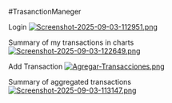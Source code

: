 #TrasanctionManeger

Login
[![Screenshot-2025-09-03-112951.png](https://i.postimg.cc/FHcLjQFL/Screenshot-2025-09-03-112951.png)](https://postimg.cc/VJfv8pCf)


Summary of my transactions in charts
[![Screenshot-2025-09-03-122649.png](https://i.postimg.cc/fbxtt4jR/Screenshot-2025-09-03-122649.png)](https://postimg.cc/p9LX466w)


Add Transaction
[![Agregar-Transacciones.png](https://i.postimg.cc/d0qkyHWR/Agregar-Transacciones.png)](https://postimg.cc/75WZvVrb)


Summary of aggregated transactions
[![Screenshot-2025-09-03-113147.png](https://i.postimg.cc/wxsGP0VQ/Screenshot-2025-09-03-113147.png)](https://postimg.cc/0rPnKGhz)
